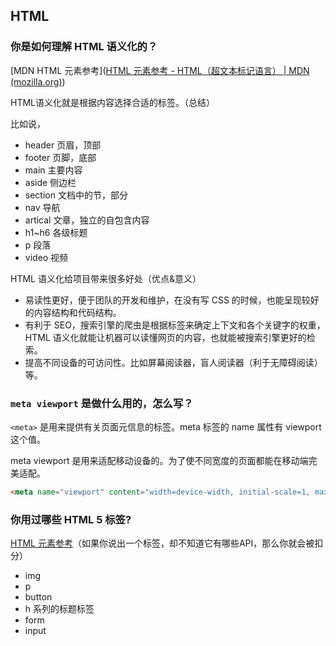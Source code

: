 ## HTML

### 你是如何理解 HTML 语义化的？

[MDN HTML 元素参考]([HTML 元素参考 - HTML（超文本标记语言） | MDN (mozilla.org)](https://developer.mozilla.org/zh-CN/docs/Web/HTML/Element))

HTML语义化就是根据内容选择合适的标签。（总结）

比如说，

- header 页眉，顶部
- footer 页脚，底部
- main 主要内容
- aside 侧边栏
- section 文档中的节，部分
- nav 导航
- artical 文章，独立的自包含内容
- h1~h6 各级标题
- p 段落
- video 视频

HTML 语义化给项目带来很多好处（优点&意义）

+ 易读性更好，便于团队的开发和维护，在没有写 CSS 的时候，也能呈现较好的内容结构和代码结构。
+ 有利于 SEO，搜索引擎的爬虫是根据标签来确定上下文和各个关键字的权重，HTML 语义化就能让机器可以读懂网页的内容，也就能被搜索引擎更好的检索。
+ 提高不同设备的可访问性。比如屏幕阅读器，盲人阅读器（利于无障碍阅读）等。

### `meta viewport` 是做什么用的，怎么写？

`<meta>` 是用来提供有关页面元信息的标签。meta 标签的 name 属性有 viewport 这个值。

meta viewport 是用来适配移动设备的。为了使不同宽度的页面都能在移动端完美适配。

```html
<meta name="viewport" content="width=device-width, initial-scale=1, maximum-scale=1, minimum-scale=1">
```

### 你用过哪些 HTML 5 标签?

[HTML 元素参考](https://developer.mozilla.org/zh-CN/docs/Web/HTML/Element)（如果你说出一个标签，却不知道它有哪些API，那么你就会被扣分）

+ img 
+ p 
+ button 
+ h 系列的标题标签 
+ form  
+ input 

### 